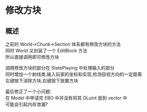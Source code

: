 # 修改方块

## 概述

之前的 World->Chunk->Section 体系都有修改方块的方法  
同时 World 又封装了一个 EditBlock 方法  
所以直接调用即可修改方块

调用修改方块的部分在 StatePlaying 中处理输入的部分  
同时增加一个射线类,输入玩家的坐标和实现,检测目视方向的一定距离  
左键按下消除方块,右键按下放置方块

最后修正了一个小问题:  
在 Model 中申请完 EBO 中并没有将其 GLuint 放到 vector 中  
可能会引起内存泄漏?
